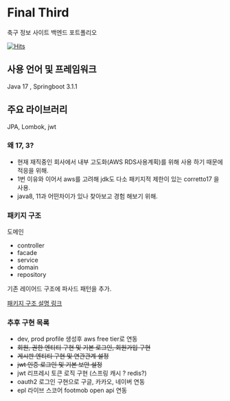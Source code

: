 # Final Third
축구 정보 사이트 백엔드 포트폴리오

[![Hits](https://hits.seeyoufarm.com/api/count/incr/badge.svg?url=https%3A%2F%2Fgithub.com%2Ftroysw%2Ffinal_third&count_bg=%23337BC6&title_bg=%23555555&icon=googleanalytics.svg&icon_color=%23E7E7E7&title=visitor&edge_flat=false)](https://hits.seeyoufarm.com)

## 사용 언어 및 프레임워크

Java 17 , Springboot 3.1.1

## 주요 라이브러리

JPA, Lombok, jwt

### 왜 17, 3?

- 현재 재직중인 회사에서 내부 고도화(AWS RDS사용계획)를 위해 사용 하기 때문에 적응을 위해.<br/>
- 1번 이유와 이어서 aws를 고려해 jdk도 다소 패키지적 제한이 있는 corretto17 을 사용.<br/>
- java8, 11과 어떤차이가 있나 찾아보고 경험 해보기 위해.


### 패키지 구조

도메인 
 - controller
 - facade
 - service
 - domain
 - repository

기존 레이어드 구조에 파사드 패턴을 추가.

[패키지 구조 설명 링크](https://velog.io/@ksw_dev/%ED%8F%AC%ED%8A%B8%ED%8F%B4%EB%A6%AC%EC%98%A4-%EB%A0%88%EC%9D%B4%EC%96%B4%EB%93%9C-%EC%95%84%ED%82%A4%ED%85%8D%EC%B3%90)


### 추후 구현 목록
- dev, prod profile 생성후 aws free tier로 연동 
- ~~회원, 권한 엔티티 구현 및 기본 로그인, 회원가입 구현~~
- ~~게시판 엔티티 구현 및 연관관계 설정~~
- ~~jwt 인증 로그인 및 기본 보안 설정~~
- jwt 리프레시 토큰 로직 구현 (스프링 캐시 ? redis?)
- oauth2 로그인 구현으로 구글, 카카오, 네이버 연동 
- epl 라이브 스코어 footmob open api 연동

